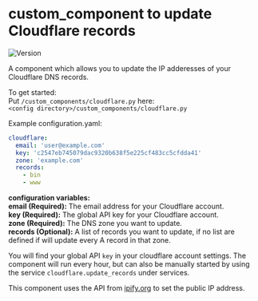 # custom_component to update Cloudflare records
![Version](https://img.shields.io/badge/version-1.1.0-green.svg?style=for-the-badge)

A component which allows you to update the IP adderesses of your Cloudflare DNS records.

To get started:   
Put `/custom_components/cloudflare.py` here:  
`<config directory>/custom_components/cloudflare.py`  


Example configuration.yaml:  
```yaml
cloudflare:
  email: 'user@example.com'
  key: 'c2547eb745079dac9320b638f5e225cf483cc5cfdda41'
  zone: 'example.com'
  records:
    - bin
    - www
```
**configuration variables:**  
**email (Required):** The email address for your Cloudflare account.  
**key (Required):** The global API key for your Cloudflare account.  
**zone (Required):** The DNS zone you want to update.  
**records (Optional):** A list of records you want to update, if no list are defined if will update every A record in that zone.  

You will find your global API `key` in your cloudflare account settings.
The component will run every hour, but can also be manually started by using the service `cloudflare.update_records` under services.

This component uses the API from [ipify.org](https://www.ipify.org/) to set the public IP address.